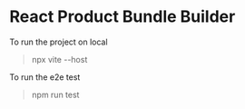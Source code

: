 # React Product Bundle Builder

To run the project on local

> npx vite --host

To run the e2e test

> npm run test
